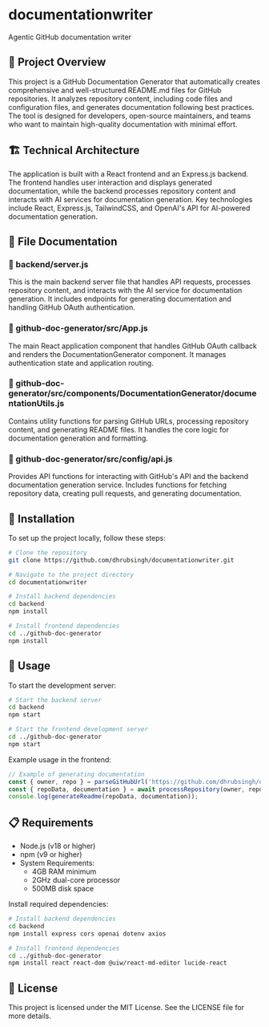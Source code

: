 # documentationwriter
Agentic GitHub documentation writer

## 📖 Project Overview

This project is a GitHub Documentation Generator that automatically creates comprehensive and well-structured README.md files for GitHub repositories. It analyzes repository content, including code files and configuration files, and generates documentation following best practices. The tool is designed for developers, open-source maintainers, and teams who want to maintain high-quality documentation with minimal effort.

## 🏗️ Technical Architecture

The application is built with a React frontend and an Express.js backend. The frontend handles user interaction and displays generated documentation, while the backend processes repository content and interacts with AI services for documentation generation. Key technologies include React, Express.js, TailwindCSS, and OpenAI's API for AI-powered documentation generation.

## 📁 File Documentation

### 📄 backend/server.js
This is the main backend server file that handles API requests, processes repository content, and interacts with the AI service for documentation generation. It includes endpoints for generating documentation and handling GitHub OAuth authentication.

### 📄 github-doc-generator/src/App.js
The main React application component that handles GitHub OAuth callback and renders the DocumentationGenerator component. It manages authentication state and application routing.

### 📄 github-doc-generator/src/components/DocumentationGenerator/documentationUtils.js
Contains utility functions for parsing GitHub URLs, processing repository content, and generating README files. It handles the core logic for documentation generation and formatting.

### 📄 github-doc-generator/src/config/api.js
Provides API functions for interacting with GitHub's API and the backend documentation generation service. Includes functions for fetching repository data, creating pull requests, and generating documentation.

## 🔧 Installation

To set up the project locally, follow these steps:

```bash
# Clone the repository
git clone https://github.com/dhrubsingh/documentationwriter.git

# Navigate to the project directory
cd documentationwriter

# Install backend dependencies
cd backend
npm install

# Install frontend dependencies
cd ../github-doc-generator
npm install
```

## 🚀 Usage

To start the development server:

```bash
# Start the backend server
cd backend
npm start

# Start the frontend development server
cd ../github-doc-generator
npm start
```

Example usage in the frontend:

```javascript
// Example of generating documentation
const { owner, repo } = parseGitHubUrl('https://github.com/dhrubsingh/documentationwriter');
const { repoData, documentation } = await processRepository(owner, repo);
console.log(generateReadme(repoData, documentation));
```

## 📋 Requirements

- Node.js (v18 or higher)
- npm (v9 or higher)
- System Requirements:
  - 4GB RAM minimum
  - 2GHz dual-core processor
  - 500MB disk space

Install required dependencies:

```bash
# Install backend dependencies
cd backend
npm install express cors openai dotenv axios

# Install frontend dependencies
cd ../github-doc-generator
npm install react react-dom @uiw/react-md-editor lucide-react
```

## 📝 License

This project is licensed under the MIT License. See the LICENSE file for more details.